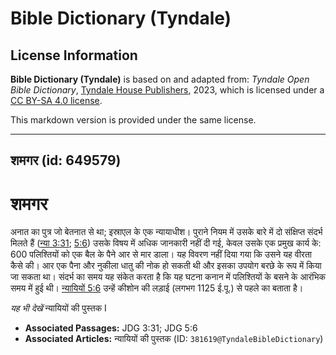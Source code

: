 # Bible Dictionary (Tyndale)

## License Information

**Bible Dictionary (Tyndale)** is based on and adapted from: _Tyndale Open Bible Dictionary_, [Tyndale House Publishers](https://tyndaleopenresources.com/), 2023, which is licensed under a [CC BY-SA 4.0 license](https://creativecommons.org/licenses/by-sa/4.0/legalcode.en).

This markdown version is provided under the same license.



--------------------------------

## शमगर (id: 649579)

शमगर
====

अनात का पुत्र जो बेतनात से था; इस्राएल के एक न्यायाधीश। पुराने नियम में उसके बारे में दो संक्षिप्त संदर्भ मिलते हैं ([न्या 3:31](https://ref.ly/Judg3:31); [5:6](https://ref.ly/Judg5:6)) उसके विषय में अधिक जानकारी नहीं दी गई, केवल उसके एक प्रमुख कार्य के: 600 पलिश्तियों को एक बैल के पैने आर से मार डाला। यह विवरण नहीं दिया गया कि उसने यह वीरता कैसे की। आर एक पैना और नुकीला धातु की नोक हो सकती थी और इसका उपयोग बरछे के रूप में किया जा सकता था। संदर्भ का समय यह संकेत करता है कि यह घटना कनान में पलिश्तियों के बसने के आरंभिक समय में हुई थी। [न्यायियों 5:6](https://ref.ly/Judg5:6) उन्हें कीशोन की लड़ाई (लगभग 1125 ई.पू.) से पहले का बताता है।

*यह भी देखें* न्यायियों की पुस्तक I

* **Associated Passages:** JDG 3:31; JDG 5:6
* **Associated Articles:** न्यायियों की पुस्तक  (ID: `381619@TyndaleBibleDictionary`)

